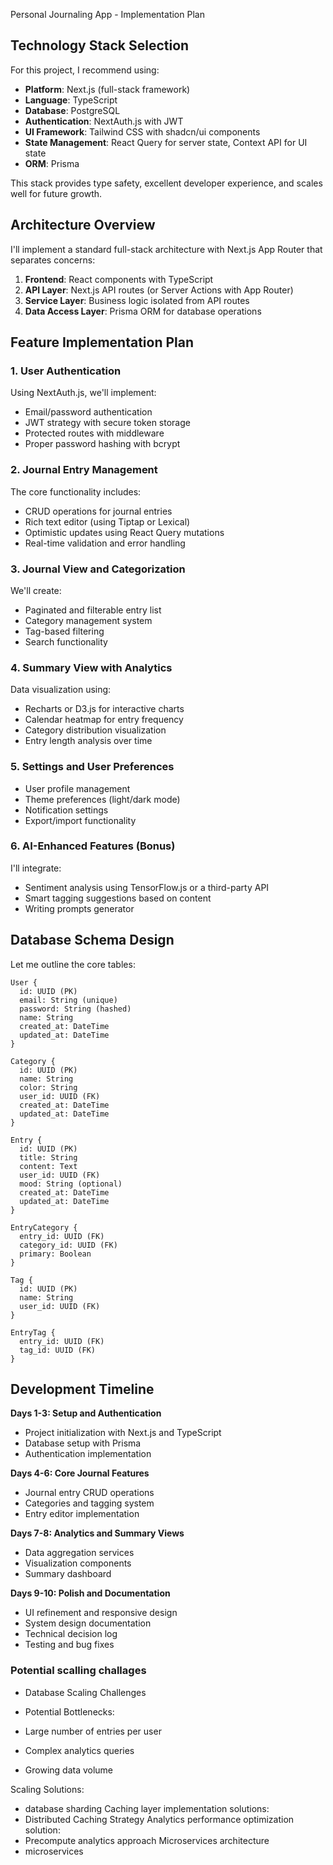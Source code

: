 Personal Journaling App - Implementation Plan

## Technology Stack Selection

For this project, I recommend using:
- **Platform**: Next.js (full-stack framework)
- **Language**: TypeScript
- **Database**: PostgreSQL
- **Authentication**: NextAuth.js with JWT
- **UI Framework**: Tailwind CSS with shadcn/ui components
- **State Management**: React Query for server state, Context API for UI state
- **ORM**: Prisma

This stack provides type safety, excellent developer experience, and scales well for future growth.

## Architecture Overview

I'll implement a standard full-stack architecture with Next.js App Router that separates concerns:

1. **Frontend**: React components with TypeScript
2. **API Layer**: Next.js API routes (or Server Actions with App Router)
3. **Service Layer**: Business logic isolated from API routes
4. **Data Access Layer**: Prisma ORM for database operations

## Feature Implementation Plan

### 1. User Authentication

Using NextAuth.js, we'll implement:
- Email/password authentication
- JWT strategy with secure token storage
- Protected routes with middleware
- Proper password hashing with bcrypt

### 2. Journal Entry Management

The core functionality includes:
- CRUD operations for journal entries
- Rich text editor (using Tiptap or Lexical)
- Optimistic updates using React Query mutations
- Real-time validation and error handling

### 3. Journal View and Categorization

We'll create:
- Paginated and filterable entry list
- Category management system
- Tag-based filtering
- Search functionality

### 4. Summary View with Analytics

Data visualization using:
- Recharts or D3.js for interactive charts
- Calendar heatmap for entry frequency
- Category distribution visualization
- Entry length analysis over time

### 5. Settings and User Preferences

- User profile management
- Theme preferences (light/dark mode)
- Notification settings
- Export/import functionality

### 6. AI-Enhanced Features (Bonus)

I'll integrate:
- Sentiment analysis using TensorFlow.js or a third-party API
- Smart tagging suggestions based on content
- Writing prompts generator

## Database Schema Design

Let me outline the core tables:

```
User {
  id: UUID (PK)
  email: String (unique)
  password: String (hashed)
  name: String
  created_at: DateTime
  updated_at: DateTime
}

Category {
  id: UUID (PK)
  name: String
  color: String
  user_id: UUID (FK)
  created_at: DateTime
  updated_at: DateTime
}

Entry {
  id: UUID (PK)
  title: String
  content: Text
  user_id: UUID (FK)
  mood: String (optional)
  created_at: DateTime
  updated_at: DateTime
}

EntryCategory {
  entry_id: UUID (FK)
  category_id: UUID (FK)
  primary: Boolean
}

Tag {
  id: UUID (PK)
  name: String
  user_id: UUID (FK)
}

EntryTag {
  entry_id: UUID (FK)
  tag_id: UUID (FK)
}
```

## Development Timeline

**Days 1-3: Setup and Authentication**
- Project initialization with Next.js and TypeScript
- Database setup with Prisma
- Authentication implementation

**Days 4-6: Core Journal Features**
- Journal entry CRUD operations
- Categories and tagging system
- Entry editor implementation

**Days 7-8: Analytics and Summary Views**
- Data aggregation services
- Visualization components
- Summary dashboard

**Days 9-10: Polish and Documentation**
- UI refinement and responsive design
- System design documentation
- Technical decision log
- Testing and bug fixes

### Potential scalling challages 
  - Database Scaling Challenges
  - Potential Bottlenecks:

  - Large number of entries per user
  - Complex analytics queries
  - Growing data volume

  Scaling Solutions:
  - database sharding
  Caching layer implementation solutions:
  - Distributed Caching Strategy
  Analytics performance optimization solution:
  - Precompute analytics approach
  Microservices architecture
  - microservices